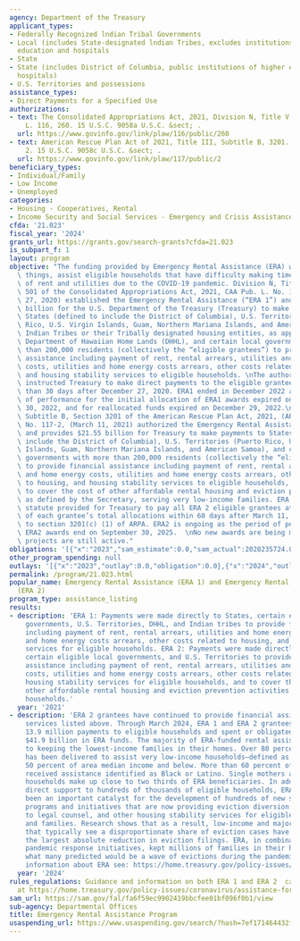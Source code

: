 ```yaml
---
agency: Department of the Treasury
applicant_types:
- Federally Recognized lndian Tribal Governments
- Local (includes State-designated lndian Tribes, excludes institutions of higher
  education and hospitals
- State
- State (includes District of Columbia, public institutions of higher education and
  hospitals)
- U.S. Territories and possessions
assistance_types:
- Direct Payments for a Specified Use
authorizations:
- text: The Consolidated Appropriations Act, 2021, Division N, Title V, 501. Pub.
    L. 116, 260. 15 U.S.C. 9058a U.S.C. &sect; .
  url: https://www.govinfo.gov/link/plaw/116/public/260
- text: American Rescue Plan Act of 2021, Title III, Subtitle B, 3201. Pub. L. 117,
    2. 15 U.S.C. 9058c U.S.C. &sect; .
  url: https://www.govinfo.gov/link/plaw/117/public/2
beneficiary_types:
- Individual/Family
- Low Income
- Unemployed
categories:
- Housing - Cooperatives, Rental
- Income Security and Social Services - Emergency and Crisis Assistance
cfda: '21.023'
fiscal_year: '2024'
grants_url: https://grants.gov/search-grants?cfda=21.023
is_subpart_f: 1
layout: program
objective: "The funding provided by Emergency Rental Assistance (ERA) will among other\
  \ things, assist eligible households that have difficulty making timely payments\
  \ of rent and utilities due to the COVID-19 pandemic. Division N, Title V, Section\
  \ 501 of the Consolidated Appropriations Act, 2021, CAA Pub. L. No. 116-260, (December\
  \ 27, 2020) established the Emergency Rental Assistance (“ERA 1”) and provided $25\
  \ billion for the U.S. Department of the Treasury (Treasury) to make payments to\
  \ States (defined to include the District of Columbia), U.S. Territories (Puerto\
  \ Rico, U.S. Virgin Islands, Guam, Northern Mariana Islands, and American Samoa),\
  \ Indian Tribes or their Tribally designated housing entities, as applicable, the\
  \ Department of Hawaiian Home Lands (DHHL), and certain local governments with more\
  \ than 200,000 residents (collectively the “eligible grantees”) to provide financial\
  \ assistance including payment of rent, rental arrears, utilities and home energy\
  \ costs, utilities and home energy costs arrears, other costs related to housing,\
  \ and housing stability services to eligible households. \nThe authorizing statute\
  \ instructed Treasury to make direct payments to the eligible grantees no later\
  \ than 30 days after December 27, 2020. ERA1 ended in December 2022 as the period\
  \ of performance for the initial allocation of ERA1 awards expired on September\
  \ 30, 2022, and for reallocated funds expired on December 29, 2022.\n\nTitle III,\
  \ Subtitle B, Section 3201 of the American Rescue Plan Act, 2021, (ARPA), Pub. L.\
  \ No. 117-2, (March 11, 2021) authorized the Emergency Rental Assistance (“ERA 2”)\
  \ and provides $21.55 billion for Treasury to make payments to States (defined to\
  \ include the District of Columbia), U.S. Territories (Puerto Rico, U.S. Virgin\
  \ Islands, Guam, Northern Mariana Islands, and American Samoa), and certain local\
  \ governments with more than 200,000 residents (collectively the “eligible grantees”)\
  \ to provide financial assistance including payment of rent, rental arrears, utilities\
  \ and home energy costs, utilities and home energy costs arrears, other costs related\
  \ to housing, and housing stability services to eligible households, as well as\
  \ to cover the cost of other affordable rental housing and eviction prevention activities,\
  \ as defined by the Secretary, serving very low-income families. ERA 2’s authorizing\
  \ statute provided for Treasury to pay all ERA 2 eligible grantees at least 40%\
  \ of each grantee’s total allocations within 60 days after March 11, 2021, pursuant\
  \ to section 3201(c) (1) of ARPA. ERA2 is ongoing as the period of performance on\
  \ ERA2 awards end on September 30, 2025.  \nNo new awards are being made but existing\
  \ projects are still active."
obligations: '[{"x":"2023","sam_estimate":0.0,"sam_actual":2028235724.0,"usa_spending_actual":240009203.23},{"x":"2024","sam_estimate":0.0,"sam_actual":0.0,"usa_spending_actual":-414091119.49},{"x":"2025","sam_estimate":0.0,"sam_actual":0.0,"usa_spending_actual":-10716457.92}]'
other_program_spending: null
outlays: '[{"x":"2023","outlay":0.0,"obligation":0.0},{"x":"2024","outlay":0.0,"obligation":0.0},{"x":"2025","outlay":0.0,"obligation":0.0}]'
permalink: /program/21.023.html
popular_name: Emergency Rental Assistance (ERA 1) and Emergency Rental Assistance
  (ERA 2)
program_type: assistance_listing
results:
- description: 'ERA 1: Payments were made directly to States, certain eligible local
    governments, U.S. Territories, DHHL, and Indian tribes to provide financial assistance
    including payment of rent, rental arrears, utilities and home energy costs, utilities
    and home energy costs arrears, other costs related to housing, and housing stability
    services for eligible households. ERA 2: Payments were made directly to States,
    certain eligible local governments, and U.S. Territories to provide financial
    assistance including payment of rent, rental arrears, utilities and home energy
    costs, utilities and home energy costs arrears, other costs related to housing,
    housing stability services for eligible households, and to cover the costs for
    other affordable rental housing and eviction prevention activities for eligible
    households.'
  year: '2021'
- description: 'ERA 2 grantees have continued to provide financial assistance for
    services listed above. Through March 2024, ERA 1 and ERA 2 grantees made over
    13.9 million payments to eligible households and spent or obligated more than
    $41.9 billion in ERA funds. The majority of ERA-funded rental assistance has gone
    to keeping the lowest-income families in their homes. Over 80 percent of ERA assistance
    has been delivered to assist very low-income households—defined as those earning
    50 percent of area median income and below. More than 60 percent of those who
    received assistance identified as Black or Latino. Single mothers and other female-headed
    households make up close to two thirds of ERA beneficiaries. In addition to providing
    direct support to hundreds of thousands of eligible households, ERA funding has
    been an important catalyst for the development of hundreds of new state- and local-level
    programs and initiatives that are now providing eviction diversion services, access
    to legal counsel, and other housing stability services for eligible individuals
    and families. Research shows that as a result, low-income and majority Black neighborhoods
    that typically see a disproportionate share of eviction cases have experienced
    the largest absolute reduction in eviction filings. ERA, in combination with other
    pandemic response initiatives, kept millions of families in their homes and averted
    what many predicted would be a wave of evictions during the pandemic. For more
    information about ERA see: https://home.treasury.gov/policy-issues/coronavirus/assistance-for-state-local-and-tribal-governments/emergency-rental-assistance-program.'
  year: '2024'
rules_regulations: Guidance and information on both ERA 1 and ERA 2  can be found
  at https://home.treasury.gov/policy-issues/coronavirus/assistance-for-state-local-and-tribal-governments/emergency-rental-assistance-program
sam_url: https://sam.gov/fal/fa6f59ec9902419bbcfee01bf096f0b1/view
sub-agency: Departmental Offices
title: Emergency Rental Assistance Program
usaspending_url: https://www.usaspending.gov/search/?hash=7ef171464432f50019f051d78ece5509
---
```

